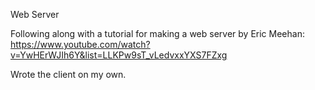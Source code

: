 Web Server

Following along with a tutorial for making a web server by Eric Meehan:
https://www.youtube.com/watch?v=YwHErWJIh6Y&list=LLKPw9sT_vLedvxxYXS7FZxg

Wrote the client on my own.
